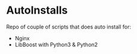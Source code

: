 # AutoInstalls

Repo of couple of scripts that does auto install for:

- Nginx
- LibBoost with Python3 & Python2
